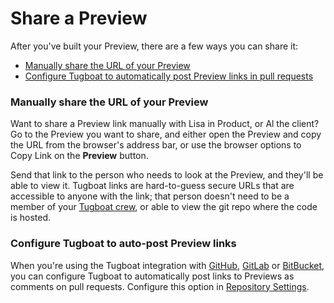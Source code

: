 # Share a Preview

After you've built your Preview, there are a few ways you can share it:

- [Manually share the URL of your Preview](#manually-share-the-url-of-your-preview)
- [Configure Tugboat to automatically post Preview links in pull requests](#configure-tugboat-to-auto-post-preview-links)

### Manually share the URL of your Preview

Want to share a Preview link manually with Lisa in Product, or Al the client? Go
to the Preview you want to share, and either open the Preview and copy the URL
from the browser's address bar, or use the browser options to Copy Link on the
**Preview** button.

Send that link to the person who needs to look at the Preview, and they'll be
able to view it. Tugboat links are hard-to-guess secure URLs that are accessible
to anyone with the link; that person doesn't need to be a member of your
[Tugboat crew](../../administering-tugboat-crew/index.md), or able to view the
git repo where the code is hosted.

### Configure Tugboat to auto-post Preview links

When you're using the Tugboat integration with
[GitHub](../../setting-up-tugboat/index.md#github),
[GitLab](../../setting-up-tugboat/index.md#gitlab) or
[BitBucket](../../setting-up-tugboat/index.md#bitbucket), you can configure
Tugboat to automatically post links to Previews as comments on pull requests.
Configure this option in
[Repository Settings](../../setting-up-tugboat/index.md#modify-settings-for-your-github-gitlab-or-bitbucket-integration).
